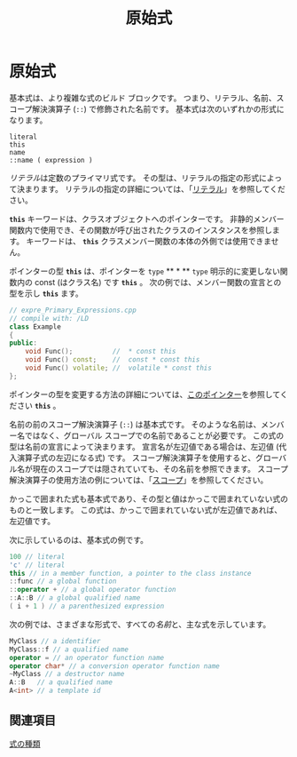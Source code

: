 ﻿---
title: 原始式
ms.date: 11/04/2016
helpviewer_keywords:
- primary expressions
- expressions [C++], name
- expressions [C++], literal
- expressions [C++], primary
- expressions [C++], qualified names
ms.assetid: 8ef9a814-6058-4b93-9b6e-e8eb8350b1ca
ms.openlocfilehash: c827f811813091abc62d07f12ac387bc2a0a0cc5
ms.sourcegitcommit: 1f009ab0f2cc4a177f2d1353d5a38f164612bdb1
ms.translationtype: MT
ms.contentlocale: ja-JP
ms.lasthandoff: 07/27/2020
ms.locfileid: "87231144"
---
# <a name="primary-expressions"></a>原始式

基本式は、より複雑な式のビルド ブロックです。 つまり、リテラル、名前、スコープ解決演算子 (`::`) で修飾された名前です。  基本式は次のいずれかの形式になります。

```
literal
this
name
::name ( expression )
```

*リテラル*は定数のプライマリ式です。 その型は、リテラルの指定の形式によって決まります。 リテラルの指定の詳細については、「[リテラル](../cpp/numeric-boolean-and-pointer-literals-cpp.md)」を参照してください。

**`this`** キーワードは、クラスオブジェクトへのポインターです。 非静的メンバー関数内で使用でき、その関数が呼び出されたクラスのインスタンスを参照します。 キーワードは、 **`this`** クラスメンバー関数の本体の外側では使用できません。

ポインターの型 **`this`** は、ポインターを `type` ** \* ** `type` 明示的に変更しない関数内の const (はクラス名) です **`this`** 。 次の例では、メンバー関数の宣言との型を示し **`this`** ます。

```cpp
// expre_Primary_Expressions.cpp
// compile with: /LD
class Example
{
public:
    void Func();          //  * const this
    void Func() const;    //  const * const this
    void Func() volatile; //  volatile * const this
};
```

ポインターの型を変更する方法の詳細については、[このポインター](this-pointer.md)を参照してください **`this`** 。

名前の前のスコープ解決演算子 (`::`) は基本式です。  そのような名前は、メンバー名ではなく、グローバル スコープでの名前であることが必要です。  この式の型は名前の宣言によって決まります。 宣言名が左辺値である場合は、左辺値 (代入演算子式の左辺になる式) です。 スコープ解決演算子を使用すると、グローバル名が現在のスコープでは隠されていても、その名前を参照できます。 スコープ解決演算子の使用方法の例については、「[スコープ](../cpp/scope-visual-cpp.md)」を参照してください。

かっこで囲まれた式も基本式であり、その型と値はかっこで囲まれていない式のものと一致します。 この式は、かっこで囲まれていない式が左辺値であれば、左辺値です。

次に示しているのは、基本式の例です。

```cpp
100 // literal
'c' // literal
this // in a member function, a pointer to the class instance
::func // a global function
::operator + // a global operator function
::A::B // a global qualified name
( i + 1 ) // a parenthesized expression
```

次の例では、さまざまな形式で、すべての*名前*と、主な式を示しています。

```cpp
MyClass // a identifier
MyClass::f // a qualified name
operator = // an operator function name
operator char* // a conversion operator function name
~MyClass // a destructor name
A::B   // a qualified name
A<int> // a template id
```

## <a name="see-also"></a>関連項目

[式の種類](../cpp/types-of-expressions.md)
